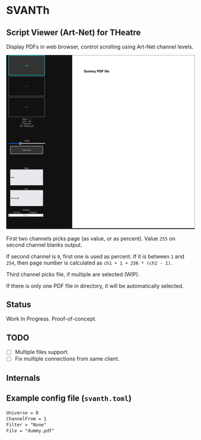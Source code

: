 # SVANTh

## Script Viewer (Art-Net) for THeatre

Display PDFs in web browser, control scrolling using Art-Net channel levels.

![Screenshot of a SVANTh webpage.](svanth.png)

First two channels picks page (as value, or as percent). Value `255` on second channel blanks output.

If second channel is `0`, first one is used as percent. If it is between `1` and `254`, then page number is calculated as `ch1 + 1 + 256 * (ch2 - 1)`.

Third channel picks file, if multiple are selected (WIP).

If there is only one PDF file in directory, it will be automatically selected.

## Status

Work In Progress. Proof-of-concept.

## TODO

- [ ] Multiple files support.
- [ ] Fix multiple connections from same client.

## Internals

## Example config file (`svanth.toml`)

```
Universe = 0
ChannelFrom = 1
Filter = "None"
File = "dummy.pdf"
```
